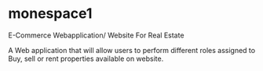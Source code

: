 # monespace1
E-Commerce Webapplication/ Website For Real Estate

A Web application that will allow users to perform different roles assigned to Buy, sell or rent properties available on website. 
